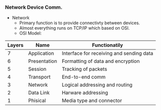 
### Network Device Comm.
- Network
	- Primary function is to provide connectivty between devices.
	- Almost everything runs on TCP/IP which based on OSI.
	- OSI Model:

| Layers | Name         | Functionatily                            |
| ------ | ------------ | ---------------------------------------- |
| 7      | Application  | Interface for receiving and sending data | 
| 6      | Presentation | Formatting of data and encryption        |
| 5      | Session      | Tracking of packets                      |
| 4      | Transport    | End-to-end comm                          |
| 3      | Network      | Logical addressing and routing           |
| 2      | Data Link    | Harware addressing                       |
| 1      | Phisical     | Media type and connector                 |
